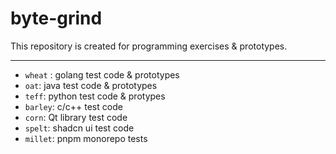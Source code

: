 # byte-grind


This repository is created for programming exercises & prototypes.

---

- `wheat` : golang test code & prototypes
- `oat`: java test code & prototypes
- `teff`: python test code & protypes
- `barley`: c/c++ test code
- `corn`: Qt library test code
- `spelt`: shadcn ui test code
- `millet`: pnpm monorepo tests
